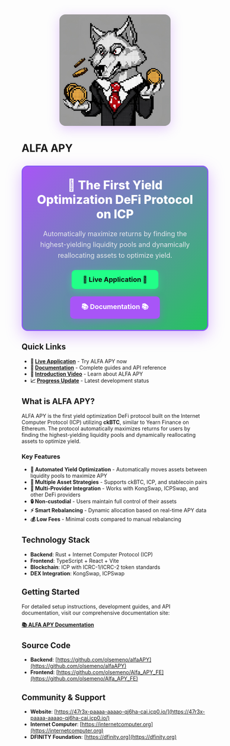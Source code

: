 <div align="center" style="margin: 40px 0;">
  <img src="./readme/alfaWolf.png" alt="ALFA Wolf" width="300" height="auto" style="border-radius: 16px; box-shadow: 0 8px 32px rgba(168, 85, 247, 0.3);"/>
</div>

# ALFA APY

<div align="center" style="margin: 30px 0; padding: 30px; background: linear-gradient(135deg, #a855f7 0%, #22c55e 100%); border-radius: 16px; border: 3px solid #8b5cf6; box-shadow: 0 12px 40px rgba(168, 85, 247, 0.4);">
  <h2 style="margin: 0 0 20px 0; color: white; font-size: 32px; font-weight: 800;">🚀 The First Yield Optimization DeFi Protocol on ICP</h2>
  <p style="margin: 0 0 25px 0; color: #e5e7eb; font-size: 18px; line-height: 1.6;">Automatically maximize returns by finding the highest-yielding liquidity pools and dynamically reallocating assets to optimize yield.</p>
  
  <div style="display: flex; gap: 20px; justify-content: center; flex-wrap: wrap;">
    <a href="https://47r3x-paaaa-aaaao-qj6ha-cai.icp0.io/" target="_blank" style="display: inline-block; background: #22ff88; color: #0f0f0f; padding: 15px 30px; border-radius: 10px; text-decoration: none; font-weight: 700; font-size: 18px; transition: all 0.3s ease; box-shadow: 0 6px 20px rgba(34, 255, 136, 0.4);">
      🌟 Live Application 🌟
    </a>
    <a href="https://alfa-codes.github.io/alfa-apy-icp-canisters/" target="_blank" style="display: inline-block; background: #a855f7; color: white; padding: 15px 30px; border-radius: 10px; text-decoration: none; font-weight: 700; font-size: 18px; transition: all 0.3s ease; box-shadow: 0 6px 20px rgba(168, 85, 247, 0.4);">
      📚 Documentation 📚
    </a>
  </div>
</div>

## Quick Links

- **🎯 [Live Application](https://47r3x-paaaa-aaaao-qj6ha-cai.icp0.io/)** - Try ALFA APY now
- **📖 [Documentation](https://alfa-codes.github.io/alfa-apy-icp-canisters/)** - Complete guides and API reference
- **🎥 [Introduction Video](https://youtu.be/ldqRNLbQflI)** - Learn about ALFA APY
- **📈 [Progress Update](https://www.youtube.com/watch?v=Vb0YfFJg770)** - Latest development status

## What is ALFA APY?

ALFA APY is the first yield optimization DeFi protocol built on the Internet Computer Protocol (ICP) utilizing **ckBTC**, similar to Yearn Finance on Ethereum. The protocol automatically maximizes returns for users by finding the highest-yielding liquidity pools and dynamically reallocating assets to optimize yield.

### Key Features

- **🚀 Automated Yield Optimization** - Automatically moves assets between liquidity pools to maximize APY
- **💎 Multiple Asset Strategies** - Supports ckBTC, ICP, and stablecoin pairs
- **🌊 Multi-Provider Integration** - Works with KongSwap, ICPSwap, and other DeFi providers
- **🔒 Non-custodial** - Users maintain full control of their assets
- **⚡ Smart Rebalancing** - Dynamic allocation based on real-time APY data
- **💰 Low Fees** - Minimal costs compared to manual rebalancing

## Technology Stack

- **Backend**: Rust + Internet Computer Protocol (ICP)
- **Frontend**: TypeScript + React + Vite
- **Blockchain**: ICP with ICRC-1/ICRC-2 token standards
- **DEX Integration**: KongSwap, ICPSwap

## Getting Started

For detailed setup instructions, development guides, and API documentation, visit our comprehensive documentation site:

**[📚 ALFA APY Documentation](https://alfa-codes.github.io/alfa-apy-icp-canisters/)**

## Source Code

- **Backend**: [https://github.com/olsemeno/alfaAPY](https://github.com/olsemeno/alfaAPY)
- **Frontend**: [https://github.com/olsemeno/Alfa_APY_FE](https://github.com/olsemeno/Alfa_APY_FE)

## Community & Support

- **Website**: [https://47r3x-paaaa-aaaao-qj6ha-cai.icp0.io/](https://47r3x-paaaa-aaaao-qj6ha-cai.icp0.io/)
- **Internet Computer**: [https://internetcomputer.org](https://internetcomputer.org)
- **DFINITY Foundation**: [https://dfinity.org](https://dfinity.org)
